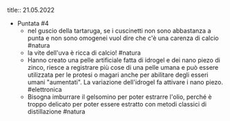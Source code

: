 title:: 21.05.2022

- Puntata #4
	- nel guscio della tartaruga, se i cuscinetti non sono abbastanza a punta e non sono omogenei vuol dire che c'è una carenza di calcio #natura
	- la vite dell'uva è ricca di calcio! #natura
	- Hanno creato una pelle artificiale fatta di idrogel e dei nano piezo di zinco, riesce a registrare più cose di una pelle umana e può essere utilizzata per le protesi o magari anche per abilitare degli esseri umani "aumentati". La variazione dell'idrogel fa attivare i nano piezo. #elettronica
	- Bisogna imburrare il gelsomino per poter estrarre l'olio, perché è troppo delicato per poter essere estratto con metodi classici di distillazione #natura
